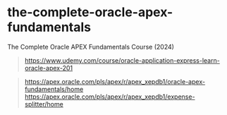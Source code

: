# the-complete-oracle-apex-fundamentals
The Complete Oracle APEX Fundamentals Course (2024)

> https://www.udemy.com/course/oracle-application-express-learn-oracle-apex-201

> https://apex.oracle.com/pls/apex/r/apex_xepdb1/oracle-apex-fundamentals/home
> https://apex.oracle.com/pls/apex/r/apex_xepdb1/expense-splitter/home